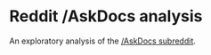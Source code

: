 # Reddit /AskDocs analysis  

An exploratory analysis of the [/AskDocs subreddit](https://www.reddit.com/r/AskDocs/).  

